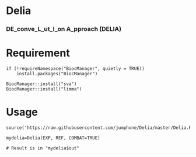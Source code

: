 # Delia

### DE_conve_L_ut_I_on A_pproach (DELIA)

# Requirement

    if (!requireNamespace("BiocManager", quietly = TRUE))
        install.packages("BiocManager")
        
    BiocManager::install("sva")
    BiocManager::install("limma")

# Usage

    source('https://raw.githubusercontent.com/jumphone/Delia/master/Delia.R')
    
    mydelia=Delia(EXP, REF, COMBAT=TRUE)
    
    # Result is in "mydelia$out"
    
    



